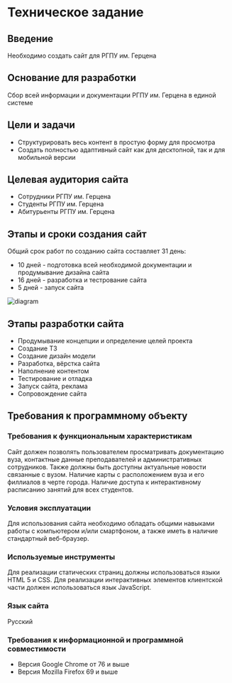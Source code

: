 # Техническое задание

## Введение

Необходимо создать сайт для РГПУ им. Герцена

## Основание для разработки

Сбор всей информации и документации РГПУ им. Герцена в единой системе

## Цели и задачи

- Структурировать весь контент в простую форму для просмотра
- Создать полностью адаптивный сайт как для десктопной, так и для мобильной версии

## Целевая аудитория сайта

- Сотрудники РГПУ им. Герцена
- Студенты РГПУ им. Герцена
- Абитурьенты РГПУ им. Герцена

## Этапы и сроки создания сайт

Общий срок работ по созданию сайта составляет 31 день:

- 10 дней - подготовка всей необходимой документации и продумывание дизайна сайта
- 16 дней - разработка и тестрование сайта
- 5 дней - запуск сайта

![diagram](https://user-images.githubusercontent.com/31893521/64977256-ba719280-d8bb-11e9-9845-5f45c995e0f3.png)

## Этапы разработки сайта

- Продумывание концепции и определение целей проекта
- Создание ТЗ
- Создание дизайн модели
- Разработка, вёрстка сайта
- Наполнение контентом
- Тестирование и отладка
- Запуск сайта, реклама
- Сопровождение сайта

## Требования к программному объекту

### Требования к функциональным характеристикам

Сайт должен позволять пользователем просматривать документацию вуза, контактные данные преподавателей и административных сотрудников.
Также должны быть доступны актуальные новости связанные с вузом. Наличие карты с расположением вуза и его филлиалов в черте города.
Наличие доступа к интерактивному расписанию занятий для всех студентов.

### Условия эксплуатации

Для использования сайта необходимо обладать общими навыками работы с компьютером и/или смартфоном, а также иметь в наличие стандартный веб-браузер.

### Используемые инструменты

Для реализации статических страниц должны использоваться языки HTML 5 и CSS.
Для реализации интерактивных элементов клиентской части должен использоваться язык JavaScript.

### Язык сайта

Русский

### Требования к информационной и программной совместимости

- Версия Google Chrome от 76 и выше
- Версия Mozilla Firefox 69 и выше
